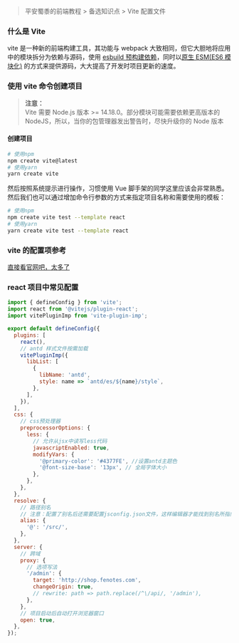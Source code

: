 > 平安蜀黍的前端教程 > 备选知识点 > Vite 配置文件

### 什么是 Vite

vite 是一种新的前端构建工具，其功能与 webpack 大致相同，但它大胆地将应用中的模块拆分为依赖与源码，使用 [esbuild 预构建依赖](https://cn.vitejs.dev/guide/dep-pre-bundling.html)，同时以[原生 ESM(ES6 模块化)](modular.md) 的方式来提供源码，大大提高了开发时项目更新的速度。

### 使用 vite 命令创建项目

> **注意：**  
> Vite 需要 Node.js 版本 >= 14.18.0。部分模块可能需要依赖更高版本的 NodeJS，所以，当你的包管理器发出警告时，尽快升级你的 Node 版本

#### 创建项目

```bash
# 使用npm
npm create vite@latest
# 使用yarn
yarn create vite
```

然后按照系统提示进行操作，习惯使用 Vue 脚手架的同学这里应该会非常熟悉。然后我们也可以通过增加命令行参数的方式来指定项目名称和需要使用的模板：

```bash
# 使用npm
npm create vite test --template react
# 使用yarn
yarn create vite test --template react
```

### vite 的配置项参考

[直接看官网吧，太多了](https://cn.vitejs.dev/config/)

### react 项目中常见配置

```javascript
import { defineConfig } from 'vite';
import react from '@vitejs/plugin-react';
import vitePluginImp from 'vite-plugin-imp';

export default defineConfig({
  plugins: [
    react(),
    // antd 样式文件按需加载
    vitePluginImp({
      libList: [
        {
          libName: 'antd',
          style: name => `antd/es/${name}/style`,
        },
      ],
    }),
  ],
  css: {
    // css预处理器
    preprocessorOptions: {
      less: {
        // 允许从jsx中读写less代码
        javascriptEnabled: true,
        modifyVars: {
          '@primary-color': '#4377FE', //设置antd主题色
          '@font-size-base': '13px', // 全局字体大小
        },
      },
    },
  },
  resolve: {
    // 路径别名
    // 注意：配置了别名后还需要配置jsconfig.json文件，这样编辑器才能找到别名所指向的路径
    alias: {
      '@': '/src/',
    },
  },
  server: {
    // 跨域
    proxy: {
      // 选项写法
      '/admin': {
        target: 'http://shop.fenotes.com',
        changeOrigin: true,
        // rewrite: path => path.replace(/^\/api/, '/admin'),
      },
    },
    // 项目启动后自动打开浏览器窗口
    open: true,
  },
});
```
